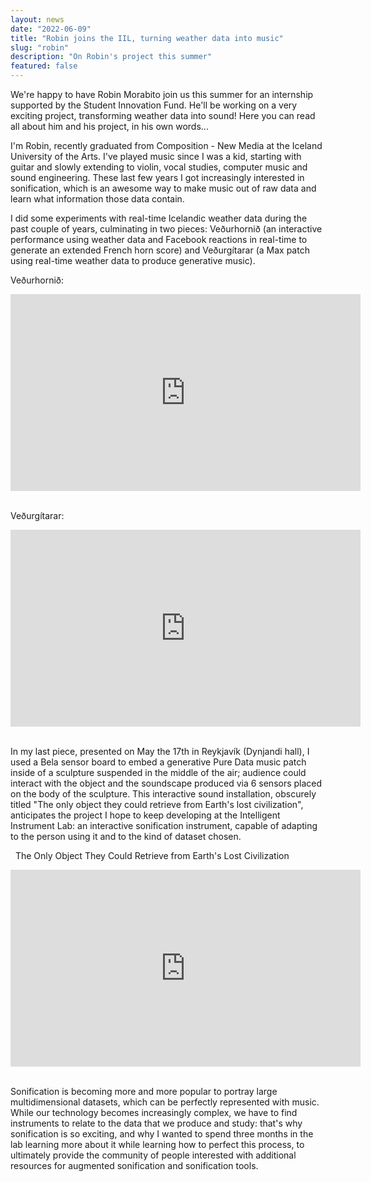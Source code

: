```yaml
---
layout: news
date: "2022-06-09"
title: "Robin joins the IIL, turning weather data into music"
slug: "robin"
description: "On Robin's project this summer"
featured: false
---
```


<script>
  import CaptionedImage from "../../components/Images/CaptionedImage.svelte"
</script>

We're happy to have Robin Morabito join us this summer for an internship supported by the Student Innovation Fund. He'll be working on a very exciting project, transforming weather data into sound! Here you can read all about him and his project, in his own words...

<CaptionedImage
  src="news/robin_device.jpeg"
  alt="A young man holding an unusual device. Yellow shelving system in the background."
  caption="Robin Morabito designed an interactive sonification instrument."/>

I'm Robin, recently graduated from Composition - New Media at the Iceland University of the Arts. I've played music since I was a kid, starting with guitar and slowly extending to violin, vocal studies, computer music and sound engineering. These last few years I got increasingly interested in sonification, which is an awesome way to make music out of raw data and learn what information those data contain. 

I did some experiments with real-time Icelandic weather data during the past couple of years, culminating in two pieces: Veðurhornið (an interactive performance using weather data and Facebook reactions in real-time to generate an extended French horn score) and Veðurgítarar (a Max patch using real-time weather data to produce generative music). 
&nbsp;

Veðurhornið:
<iframe width="560" height="315" src="https://www.youtube.com/embed/B3oXS7LfJ2I" title="YouTube video player" frameborder="0" allow="accelerometer; autoplay; clipboard-write; encrypted-media; gyroscope; picture-in-picture" allowfullscreen></iframe>
&nbsp;

Veðurgítarar:
<iframe width="560" height="315" src="https://www.youtube.com/embed/vr4iij3tnBw" title="YouTube video player" frameborder="0" allow="accelerometer; autoplay; clipboard-write; encrypted-media; gyroscope; picture-in-picture" allowfullscreen></iframe>
&nbsp;

In my last piece, presented on May the 17th in Reykjavík (Dynjandi hall), I used a Bela sensor board to embed a generative Pure Data music patch inside of a sculpture suspended in the middle of the air; audience could interact with the object and the soundscape produced via 6 sensors placed on the body of the sculpture. This interactive sound installation, obscurely titled "The only object they could retrieve from Earth's lost civilization", anticipates the project I hope to keep developing at the Intelligent Instrument Lab: an interactive sonification instrument, capable of adapting to the person using it and to the kind of dataset chosen. 

&nbsp;
The Only Object They Could Retrieve from Earth's Lost Civilization
<iframe width="560" height="315" src="https://www.youtube.com/embed/nAro0fELOv8" title="YouTube video player" frameborder="0" allow="accelerometer; autoplay; clipboard-write; encrypted-media; gyroscope; picture-in-picture" allowfullscreen></iframe>
&nbsp;

Sonification is becoming more and more popular to portray large multidimensional datasets, which can be perfectly represented with music. While our technology becomes increasingly complex, we have to find instruments to relate to the data that we produce and study: that's why sonification is so exciting, and why I wanted to spend three months in the lab learning more about it while learning how to perfect this process, to ultimately provide the community of people interested with additional resources for augmented sonification and sonification tools.

<CaptionedImage
  src="stock/schermata2.png"
  alt="A strange metalic instrument, a hand close to it."
  caption="Robin's instrument."/>
